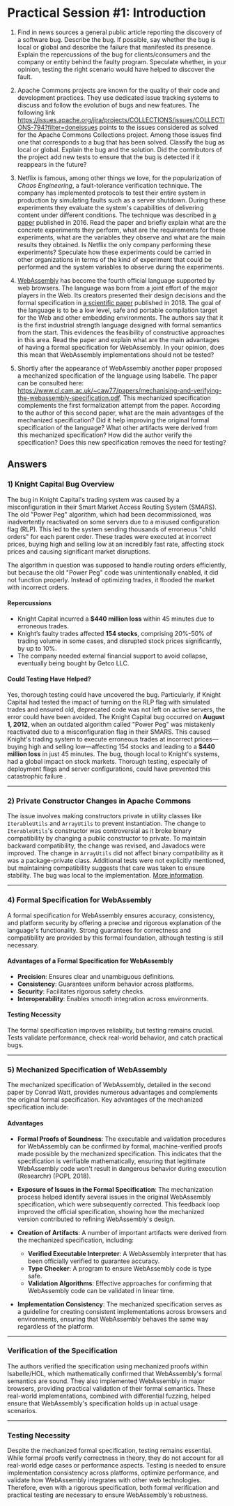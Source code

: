 # Practical Session #1: Introduction

1. Find in news sources a general public article reporting the discovery of a software bug. Describe the bug. If possible, say whether the bug is local or global and describe the failure that manifested its presence. Explain the repercussions of the bug for clients/consumers and the company or entity behind the faulty program. Speculate whether, in your opinion, testing the right scenario would have helped to discover the fault.

2. Apache Commons projects are known for the quality of their code and development practices. They use dedicated issue tracking systems to discuss and follow the evolution of bugs and new features. The following link https://issues.apache.org/jira/projects/COLLECTIONS/issues/COLLECTIONS-794?filter=doneissues points to the issues considered as solved for the Apache Commons Collections project. Among those issues find one that corresponds to a bug that has been solved. Classify the bug as local or global. Explain the bug and the solution. Did the contributors of the project add new tests to ensure that the bug is detected if it reappears in the future?

3. Netflix is famous, among other things we love, for the popularization of *Chaos Engineering*, a fault-tolerance verification technique. The company has implemented protocols to test their entire system in production by simulating faults such as a server shutdown. During these experiments they evaluate the system's capabilities of delivering content under different conditions. The technique was described in [a paper](https://arxiv.org/ftp/arxiv/papers/1702/1702.05843.pdf) published in 2016. Read the paper and briefly explain what are the concrete experiments they perform, what are the requirements for these experiments, what are the variables they observe and what are the main results they obtained. Is Netflix the only company performing these experiments? Speculate how these experiments could be carried in other organizations in terms of the kind of experiment that could be performed and the system variables to observe during the experiments.

4. [WebAssembly](https://webassembly.org/) has become the fourth official language supported by web browsers. The language was born from a joint effort of the major players in the Web. Its creators presented their design decisions and the formal specification in [a scientific paper](https://people.mpi-sws.org/~rossberg/papers/Haas,%20Rossberg,%20Schuff,%20Titzer,%20Gohman,%20Wagner,%20Zakai,%20Bastien,%20Holman%20-%20Bringing%20the%20Web%20up%20to%20Speed%20with%20WebAssembly.pdf) published in 2018. The goal of the language is to be a low level, safe and portable compilation target for the Web and other embedding environments. The authors say that it is the first industrial strength language designed with formal semantics from the start. This evidences the feasibility of constructive approaches in this area. Read the paper and explain what are the main advantages of having a formal specification for WebAssembly. In your opinion, does this mean that WebAssembly implementations should not be tested? 

5.  Shortly after the appearance of WebAssembly another paper proposed a mechanized specification of the language using Isabelle. The paper can be consulted here: https://www.cl.cam.ac.uk/~caw77/papers/mechanising-and-verifying-the-webassembly-specification.pdf. This mechanized specification complements the first formalization attempt from the paper. According to the author of this second paper, what are the main advantages of the mechanized specification? Did it help improving the original formal specification of the language? What other artifacts were derived from this mechanized specification? How did the author verify the specification? Does this new specification removes the need for testing?

## Answers

### 1) Knight Capital Bug Overview
The bug in Knight Capital's trading system was caused by a misconfiguration in their Smart Market Access Routing System (SMARS). The old "Power Peg" algorithm, which had been decommissioned, was inadvertently reactivated on some servers due to a misused configuration flag (RLP). This led to the system sending thousands of erroneous "child orders" for each parent order. These trades were executed at incorrect prices, buying high and selling low at an incredibly fast rate, affecting stock prices and causing significant market disruptions.

The algorithm in question was supposed to handle routing orders efficiently, but because the old "Power Peg" code was unintentionally enabled, it did not function properly. Instead of optimizing trades, it flooded the market with incorrect orders.

#### Repercussions
- Knight Capital incurred a **$440 million loss** within 45 minutes due to erroneous trades.
- Knight’s faulty trades affected **154 stocks**, comprising 20%-50% of trading volume in some cases, and disrupted stock prices significantly, by up to 10%.
- The company needed external financial support to avoid collapse, eventually being bought by Getco LLC.

#### Could Testing Have Helped?
Yes, thorough testing could have uncovered the bug. Particularly, if Knight Capital had tested the impact of turning on the RLP flag with simulated trades and ensured old, deprecated code was not left on active servers, the error could have been avoided. The Knight Capital bug occurred on **August 1, 2012**, when an outdated algorithm called "Power Peg" was mistakenly reactivated due to a misconfiguration flag in their SMARS. This caused Knight's trading system to execute erroneous trades at incorrect prices—buying high and selling low—affecting 154 stocks and leading to a **$440 million loss** in just 45 minutes. The bug, though local to Knight's systems, had a global impact on stock markets. Thorough testing, especially of deployment flags and server configurations, could have prevented this catastrophic failure .      

---

### 2) Private Constructor Changes in Apache Commons
The issue involves making constructors private in utility classes like `IterableUtils` and `ArrayUtils` to prevent instantiation. The change to `IterableUtils`'s constructor was controversial as it broke binary compatibility by changing a public constructor to private. To maintain backward compatibility, the change was revised, and Javadocs were improved. The change in `ArrayUtils` did not affect binary compatibility as it was a package-private class. Additional tests were not explicitly mentioned, but maintaining compatibility suggests that care was taken to ensure stability. The bug was local to the implementation. [More information](https://issues.apache.org/jira/projects/COLLECTIONS/issues/COLLECTIONS-772?filter=doneissues). 

---

### 4) Formal Specification for WebAssembly
A formal specification for WebAssembly ensures accuracy, consistency, and platform security by offering a precise and rigorous explanation of the language's functionality. Strong guarantees for correctness and compatibility are provided by this formal foundation, although testing is still necessary. 

#### Advantages of a Formal Specification for WebAssembly
- **Precision**: Ensures clear and unambiguous definitions.
- **Consistency**: Guarantees uniform behavior across platforms.
- **Security**: Facilitates rigorous safety checks.
- **Interoperability**: Enables smooth integration across environments.

#### Testing Necessity
The formal specification improves reliability, but testing remains crucial. Tests validate performance, check real-world behavior, and catch practical bugs.      

---

### 5) Mechanized Specification of WebAssembly
The mechanized specification of WebAssembly, detailed in the second paper by Conrad Watt, provides numerous advantages and complements the original formal specification. Key advantages of the mechanized specification include:

#### Advantages
- **Formal Proofs of Soundness**: The executable and validation procedures for WebAssembly can be confirmed by formal, machine-verified proofs made possible by the mechanized specification. This indicates that the specification is verifiable mathematically, ensuring that legitimate WebAssembly code won't result in dangerous behavior during execution (Researchr) (POPL 2018).      

- **Exposure of Issues in the Formal Specification**: The mechanization process helped identify several issues in the original WebAssembly specification, which were subsequently corrected. This feedback loop improved the official specification, showing how the mechanized version contributed to refining WebAssembly's design.

- **Creation of Artifacts**: A number of important artifacts were derived from the mechanized specification, including:
  - **Verified Executable Interpreter**: A WebAssembly interpreter that has been officially verified to guarantee accuracy.
  - **Type Checker**: A program to ensure WebAssembly code is type safe.
  - **Validation Algorithms**: Effective approaches for confirming that WebAssembly code can be validated in linear time.

- **Implementation Consistency**: The mechanized specification serves as a guideline for creating consistent implementations across browsers and environments, ensuring that WebAssembly behaves the same way regardless of the platform.    

---

### Verification of the Specification
The authors verified the specification using mechanized proofs within Isabelle/HOL, which mathematically confirmed that WebAssembly's formal semantics are sound. They also implemented WebAssembly in major browsers, providing practical validation of their formal semantics. These real-world implementations, combined with differential fuzzing, helped ensure that WebAssembly's specification holds up in actual usage scenarios.    

---

### Testing Necessity
Despite the mechanized formal specification, testing remains essential. While formal proofs verify correctness in theory, they do not account for all real-world edge cases or performance aspects. Testing is needed to ensure implementation consistency across platforms, optimize performance, and validate how WebAssembly integrates with other web technologies. Therefore, even with a rigorous specification, both formal verification and practical testing are necessary to ensure WebAssembly's robustness.
